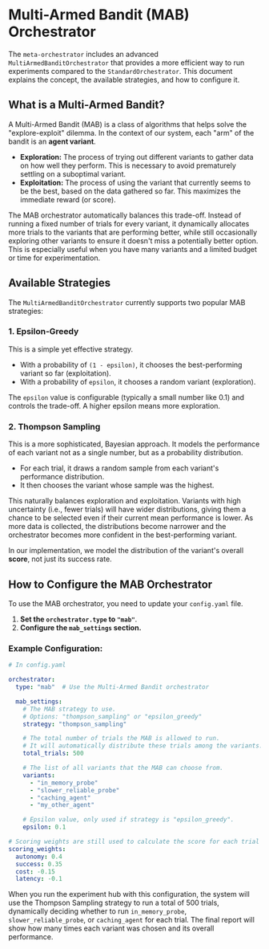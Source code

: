 # Multi-Armed Bandit (MAB) Orchestrator

The `meta-orchestrator` includes an advanced `MultiArmedBanditOrchestrator` that provides a more efficient way to run experiments compared to the `StandardOrchestrator`. This document explains the concept, the available strategies, and how to configure it.

## What is a Multi-Armed Bandit?

A Multi-Armed Bandit (MAB) is a class of algorithms that helps solve the "explore-exploit" dilemma. In the context of our system, each "arm" of the bandit is an **agent variant**.

- **Exploration:** The process of trying out different variants to gather data on how well they perform. This is necessary to avoid prematurely settling on a suboptimal variant.
- **Exploitation:** The process of using the variant that currently seems to be the best, based on the data gathered so far. This maximizes the immediate reward (or score).

The MAB orchestrator automatically balances this trade-off. Instead of running a fixed number of trials for every variant, it dynamically allocates more trials to the variants that are performing better, while still occasionally exploring other variants to ensure it doesn't miss a potentially better option. This is especially useful when you have many variants and a limited budget or time for experimentation.

## Available Strategies

The `MultiArmedBanditOrchestrator` currently supports two popular MAB strategies:

### 1. Epsilon-Greedy

This is a simple yet effective strategy.
- With a probability of `(1 - epsilon)`, it chooses the best-performing variant so far (exploitation).
- With a probability of `epsilon`, it chooses a random variant (exploration).

The `epsilon` value is configurable (typically a small number like 0.1) and controls the trade-off. A higher epsilon means more exploration.

### 2. Thompson Sampling

This is a more sophisticated, Bayesian approach. It models the performance of each variant not as a single number, but as a probability distribution.
- For each trial, it draws a random sample from each variant's performance distribution.
- It then chooses the variant whose sample was the highest.

This naturally balances exploration and exploitation. Variants with high uncertainty (i.e., fewer trials) will have wider distributions, giving them a chance to be selected even if their current mean performance is lower. As more data is collected, the distributions become narrower and the orchestrator becomes more confident in the best-performing variant.

In our implementation, we model the distribution of the variant's overall **score**, not just its success rate.

## How to Configure the MAB Orchestrator

To use the MAB orchestrator, you need to update your `config.yaml` file.

1. **Set the `orchestrator.type` to `"mab"`**.
2. **Configure the `mab_settings` section.**

### Example Configuration:

```yaml
# In config.yaml

orchestrator:
  type: "mab"  # Use the Multi-Armed Bandit orchestrator

  mab_settings:
    # The MAB strategy to use.
    # Options: "thompson_sampling" or "epsilon_greedy"
    strategy: "thompson_sampling"

    # The total number of trials the MAB is allowed to run.
    # It will automatically distribute these trials among the variants.
    total_trials: 500

    # The list of all variants that the MAB can choose from.
    variants:
      - "in_memory_probe"
      - "slower_reliable_probe"
      - "caching_agent"
      - "my_other_agent"

    # Epsilon value, only used if strategy is "epsilon_greedy".
    epsilon: 0.1

# Scoring weights are still used to calculate the score for each trial
scoring_weights:
  autonomy: 0.4
  success: 0.35
  cost: -0.15
  latency: -0.1
```

When you run the experiment hub with this configuration, the system will use the Thompson Sampling strategy to run a total of 500 trials, dynamically deciding whether to run `in_memory_probe`, `slower_reliable_probe`, or `caching_agent` for each trial. The final report will show how many times each variant was chosen and its overall performance.